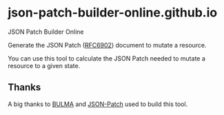 # json-patch-builder-online.github.io
JSON Patch Builder Online

Generate the JSON Patch ([RFC6902](http://tools.ietf.org/html/rfc6902)) document to mutate a resource.

You can use this tool to calculate the JSON Patch needed to mutate a resource to a given state.
            


## Thanks

A big thanks to [BULMA](https://bulma.io) and [JSON-Patch](https://github.com/Starcounter-Jack/JSON-Patch) used to build this tool.
